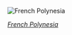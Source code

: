 
![French Polynesia](https://www.gstatic.com/prettyearth/assets/full/6231.jpg)

*[French Polynesia](https://www.google.com/maps/@-15.949673,-142.374535,16z/data=!3m1!1e3)*
